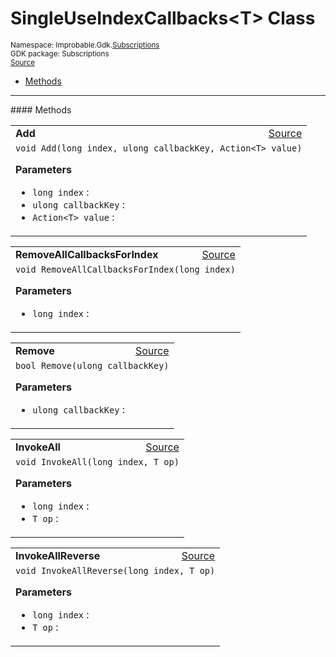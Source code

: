 
# SingleUseIndexCallbacks&lt;T&gt; Class
<sup>
Namespace: Improbable.Gdk.<a href="{{urlRoot}}/api/subscriptions-index">Subscriptions</a><br/>
GDK package: Subscriptions<br/>
<a href="https://www.github.com/spatialos/gdk-for-unity/blob/e31c47b5050ee67cafe8962204aa86a259095db0/workers/unity/Packages/io.improbable.gdk.core/Subscriptions/Callbacks.cs/#L209">Source</a>
<style>
a code {
                    padding: 0em 0.25em!important;
}
code {
                    background-color: #ffffff!important;
}
</style>
</sup>
<nav id="pageToc" class="page-toc"><ul><li><a href="#methods">Methods</a>
</ul></nav>













</p>
<hr style="width:100%; border-top-color:#d8d8d8" />
#### Methods


</p>




<table width="100%">
    <tr>
        <td style="border-right:none"><b>Add</b></td>
        <td style="border-left:none; text-align:right"><a href="https://www.github.com/spatialos/gdk-for-unity/blob/e31c47b5050ee67cafe8962204aa86a259095db0/workers/unity/Packages/io.improbable.gdk.core/Subscriptions/Callbacks.cs/#L213">Source</a></td>
    </tr>
    <tr>
        <td colspan="2">
<code>void Add(long index, ulong callbackKey, Action&lt;T&gt; value)</code></p>



</p>

<b>Parameters</b>

<ul>
<li><code>long index</code> : </li>
<li><code>ulong callbackKey</code> : </li>
<li><code>Action&lt;T&gt; value</code> : </li>
</ul>





</td>
    </tr>
</table>


<table width="100%">
    <tr>
        <td style="border-right:none"><b>RemoveAllCallbacksForIndex</b></td>
        <td style="border-left:none; text-align:right"><a href="https://www.github.com/spatialos/gdk-for-unity/blob/e31c47b5050ee67cafe8962204aa86a259095db0/workers/unity/Packages/io.improbable.gdk.core/Subscriptions/Callbacks.cs/#L224">Source</a></td>
    </tr>
    <tr>
        <td colspan="2">
<code>void RemoveAllCallbacksForIndex(long index)</code></p>



</p>

<b>Parameters</b>

<ul>
<li><code>long index</code> : </li>
</ul>





</td>
    </tr>
</table>


<table width="100%">
    <tr>
        <td style="border-right:none"><b>Remove</b></td>
        <td style="border-left:none; text-align:right"><a href="https://www.github.com/spatialos/gdk-for-unity/blob/e31c47b5050ee67cafe8962204aa86a259095db0/workers/unity/Packages/io.improbable.gdk.core/Subscriptions/Callbacks.cs/#L229">Source</a></td>
    </tr>
    <tr>
        <td colspan="2">
<code>bool Remove(ulong callbackKey)</code></p>



</p>

<b>Parameters</b>

<ul>
<li><code>ulong callbackKey</code> : </li>
</ul>





</td>
    </tr>
</table>


<table width="100%">
    <tr>
        <td style="border-right:none"><b>InvokeAll</b></td>
        <td style="border-left:none; text-align:right"><a href="https://www.github.com/spatialos/gdk-for-unity/blob/e31c47b5050ee67cafe8962204aa86a259095db0/workers/unity/Packages/io.improbable.gdk.core/Subscriptions/Callbacks.cs/#L242">Source</a></td>
    </tr>
    <tr>
        <td colspan="2">
<code>void InvokeAll(long index, T op)</code></p>



</p>

<b>Parameters</b>

<ul>
<li><code>long index</code> : </li>
<li><code>T op</code> : </li>
</ul>





</td>
    </tr>
</table>


<table width="100%">
    <tr>
        <td style="border-right:none"><b>InvokeAllReverse</b></td>
        <td style="border-left:none; text-align:right"><a href="https://www.github.com/spatialos/gdk-for-unity/blob/e31c47b5050ee67cafe8962204aa86a259095db0/workers/unity/Packages/io.improbable.gdk.core/Subscriptions/Callbacks.cs/#L250">Source</a></td>
    </tr>
    <tr>
        <td colspan="2">
<code>void InvokeAllReverse(long index, T op)</code></p>



</p>

<b>Parameters</b>

<ul>
<li><code>long index</code> : </li>
<li><code>T op</code> : </li>
</ul>





</td>
    </tr>
</table>





